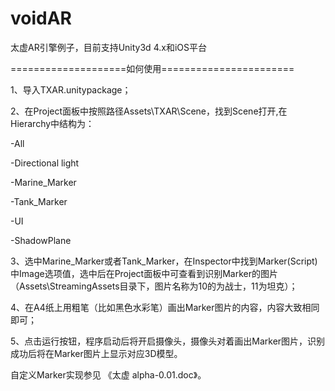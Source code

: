 # voidAR
太虚AR引擎例子，目前支持Unity3d 4.x和iOS平台

====================如何使用=======================

1、导入TXAR.unitypackage；

2、在Project面板中按照路径Assets\TXAR\Scene，找到Scene打开,在Hierarchy中结构为：

-All 

-Directional light

-Marine_Marker

-Tank_Marker

-UI

-ShadowPlane

3、选中Marine_Marker或者Tank_Marker，在Inspector中找到Marker(Script)中Image选项值，选中后在Project面板中可查看到识别Marker的图片（Assets\StreamingAssets目录下，图片名称为10的为战士，11为坦克）；

4、在A4纸上用粗笔（比如黑色水彩笔）画出Marker图片的内容，内容大致相同即可；

5、点击运行按钮，程序启动后将开启摄像头，摄像头对着画出Marker图片，识别成功后将在Marker图片上显示对应3D模型。

自定义Marker实现参见 《太虚 alpha-0.01.doc》。
